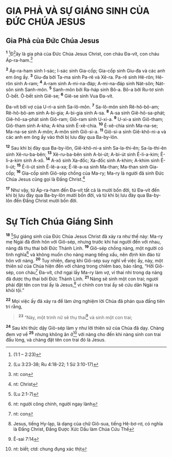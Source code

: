 # GIA PHẢ VÀ SỰ GIÁNG SINH CỦA ÐỨC CHÚA JESUS
## Gia Phả của Ðức Chúa Jesus
<sup><b>1</b></sup> [^1*]Ð[^2*]ây là gia phả của Ðức Chúa Jesus Christ, con cháu Ða-vít, con cháu Áp-ra-ham.[^1]

<sup><b>2</b></sup> Áp-ra-ham sinh I-sác; I-sác sinh Gia-cốp; Gia-cốp sinh Giu-đa và các anh em ông ấy. <sup><b>3</b></sup> Giu-đa bởi Ta-ma sinh Pa-rê và Xê-ra. Pa-rê sinh Hê-rôn; Hê-rôn sinh A-ram; <sup><b>4</b></sup> A-ram sinh A-mi-na-đáp; A-mi-na-đáp sinh Nát-sôn; Nát-sôn sinh Sanh-môn. <sup><b>5</b></sup> Sanh-môn bởi Ra-háp sinh Bô-a. Bô-a bởi Ru-tơ sinh Ô-bết. Ô-bết sinh Giê-se; <sup><b>6</b></sup> Giê-se sinh Vua Ða-vít.

Ða-vít bởi vợ của U-ri-a sinh Sa-lô-môn. <sup><b>7</b></sup> Sa-lô-môn sinh Rê-hô-bô-am; Rê-hô-bô-am sinh A-bi-gia; A-bi-gia sinh A-sa. <sup><b>8</b></sup> A-sa sinh Giê-hô-sa-phát; Giê-hô-sa-phát sinh Giô-ram; Giô-ram sinh U-xi-a. <sup><b>9</b></sup> U-xi-a sinh Giô-tham; Giô-tham sinh A-kha; A-kha sinh Ê-xê-chia. <sup><b>10</b></sup> Ê-xê-chia sinh Ma-na-se; Ma-na-se sinh A-môn; A-môn sinh Giô-si-a. <sup><b>11</b></sup> Giô-si-a sinh Giê-khô-ni-a và các anh em ông ấy vào thời bị lưu đày qua Ba-by-lôn.

<sup><b>12</b></sup> Sau khi bị đày qua Ba-by-lôn, Giê-khô-ni-a sinh Sa-la-thi-ên; Sa-la-thi-ên sinh Xê-ru-ba-bên; <sup><b>13</b></sup> Xê-ru-ba-bên sinh A-bi-út; A-bi-út sinh Ê-li-a-kim; Ê-li-a-kim sinh A-xô. <sup><b>14</b></sup> A-xô sinh Xa-đốc; Xa-đốc sinh A-khim; A-khim sinh Ê-li-út; <sup><b>15</b></sup> Ê-li-út sinh Ê-lê-a-xa; Ê-lê-a-xa sinh Ma-than; Ma-than sinh Gia-cốp; <sup><b>16</b></sup> Gia-cốp sinh Giô-sép chồng của Ma-ry; Ma-ry là người đã sinh Ðức Chúa Jesus cũng gọi là Ðấng Christ.[^2]

<sup><b>17</b></sup> Như vậy, từ Áp-ra-ham đến Ða-vít tất cả là mười bốn đời, từ Ða-vít đến khi bị lưu đày qua Ba-by-lôn mười bốn đời, và từ khi bị lưu đày qua Ba-by-lôn đến Ðấng Christ mười bốn đời.

# Sự Tích Chúa Giáng Sinh
<sup><b>18</b></sup> [^3*]Sự giáng sinh của Ðức Chúa Jesus Christ đã xảy ra như thế này: Ma-ry mẹ Ngài đã đính hôn với Giô-sép, nhưng trước khi hai người đến với nhau, nàng đã thụ thai bởi Ðức Thánh Linh. <sup><b>19</b></sup> Giô-sép chồng nàng, một người có tình nghĩa[^3] và không muốn cho nàng mang tiếng xấu, nên định kín đáo từ hôn với nàng. <sup><b>20</b></sup> Tuy nhiên, đang khi Giô-sép suy nghĩ về việc ấy, này, một thiên sứ của Chúa hiện đến với chàng trong chiêm bao, bảo rằng, “Hỡi Giô-sép, con cháu[^4] Ða-vít, chớ ngại lấy Ma-ry làm vợ, vì thai nhi trong dạ nàng đã được thụ thai bởi Ðức Thánh Linh. <sup><b>21</b></sup> Nàng sẽ sinh một con trai; ngươi phải đặt tên con trai ấy là Jesus,[^5] vì chính con trai ấy sẽ cứu dân Ngài ra khỏi tội.”

<sup><b>22</b></sup> Mọi việc ấy đã xảy ra để làm ứng nghiệm lời Chúa đã phán qua đấng tiên tri rằng,


> <sup><b>23</b></sup> “Này, một trinh nữ sẽ thụ thai[^4*] và sinh một con trai;
>

<sup><b>24</b></sup> Sau khi thức dậy Giô-sép làm y như lời thiên sứ của Chúa đã dạy. Chàng đem vợ về <sup><b>25</b></sup> nhưng không ăn ở[^6] với nàng cho đến khi nàng sinh con trai đầu lòng, và chàng đặt tên con trai đó là Jesus.

[^1]: nt: con
[^2]: nt: Christ
[^3]: nt: người công chính, người ngay lành
[^4]: nt: con
[^5]: Jesus, tiếng Hy-lạp, là dạng của chữ Giô-sua, tiếng Hê-bơ-rơ, có nghĩa là Ðấng Christ, Ðấng Ðược Xức Dầu làm Chúa Cứu Thế
[^6]: nt: biết; ctd: chung đụng xác thịt
[^1*]: (1:1 – 2:23)
[^2*]: (Lu 3:23-38; Ru 4:18-22; 1 Sử 3:10-17)
[^3*]: (Lu 2:1-7)
[^4*]: Ê-sai 7:14
